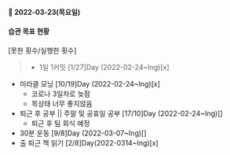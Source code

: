 #### 📆 2022-03-23(목요일)

#### 습관 목표 현황

[못한 횟수/실행한 횟수]

> - 1일 1커밋 [1/27]Day (2022-02-24~Ing)[x]

- 미라클 모닝 [10/19]Day (2022-02-24~Ing)[x]
  - 코로나 3일차로 늦잠
  - 목상태 너무 좋지않음
- 퇴근 후 공부 || 주말 및 공휴일 공부 [17/10]Day (2022-02-24~Ing)[]
  - 퇴근 후 팀 회식 예정
- 30분 운동 [9/8]Day (2022-03-07~Ing)[]
- 출 퇴근 책 읽기 [2/8]Day(2022-0314~Ing)[x]

